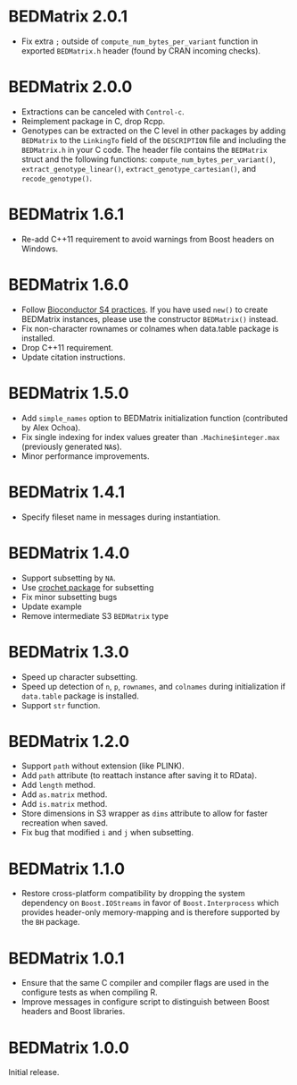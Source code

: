# BEDMatrix 2.0.1

- Fix extra `;` outside of `compute_num_bytes_per_variant` function in exported
  `BEDMatrix.h` header (found by CRAN incoming checks).


# BEDMatrix 2.0.0

- Extractions can be canceled with `Control-c`.
- Reimplement package in C, drop Rcpp.
- Genotypes can be extracted on the C level in other packages by adding
  `BEDMatrix` to the `LinkingTo` field of the `DESCRIPTION` file and including
  the `BEDMatrix.h` in your C code. The header file contains the `BEDMatrix`
  struct and the following functions: `compute_num_bytes_per_variant()`,
  `extract_genotype_linear()`, `extract_genotype_cartesian()`, and
  `recode_genotype()`.


# BEDMatrix 1.6.1

- Re-add C++11 requirement to avoid warnings from Boost headers on Windows.


# BEDMatrix 1.6.0

- Follow [Bioconductor S4 practices][2]. If you have used `new()` to create
  BEDMatrix instances, please use the constructor `BEDMatrix()` instead.
- Fix non-character rownames or colnames when data.table package is installed.
- Drop C++11 requirement.
- Update citation instructions.


# BEDMatrix 1.5.0

- Add `simple_names` option to BEDMatrix initialization function (contributed
  by Alex Ochoa).
- Fix single indexing for index values greater than `.Machine$integer.max`
  (previously generated `NA`s).
- Minor performance improvements.


# BEDMatrix 1.4.1

- Specify fileset name in messages during instantiation.


# BEDMatrix 1.4.0

- Support subsetting by `NA`.
- Use [crochet package][1] for subsetting
- Fix minor subsetting bugs
- Update example
- Remove intermediate S3 `BEDMatrix` type


# BEDMatrix 1.3.0

- Speed up character subsetting.
- Speed up detection of `n`, `p`, `rownames`, and `colnames` during
  initialization if `data.table` package is installed.
- Support `str` function.


# BEDMatrix 1.2.0

- Support `path` without extension (like PLINK).
- Add `path` attribute (to reattach instance after saving it to RData).
- Add `length` method.
- Add `as.matrix` method.
- Add `is.matrix` method.
- Store dimensions in S3 wrapper as `dims` attribute to allow for faster
  recreation when saved.
- Fix bug that modified `i` and `j` when subsetting.


# BEDMatrix 1.1.0

- Restore cross-platform compatibility by dropping the system dependency on
  `Boost.IOStreams` in favor of `Boost.Interprocess` which provides header-only
  memory-mapping and is therefore supported by the `BH` package.


# BEDMatrix 1.0.1

- Ensure that the same C compiler and compiler flags are used in the configure
  tests as when compiling R.
- Improve messages in configure script to distinguish between Boost headers and
  Boost libraries.


# BEDMatrix 1.0.0

Initial release.

[1]: https://CRAN.R-project.org/package=crochet
[2]: https://bioconductor.org/help/course-materials/2017/Zurich/S4-classes-and-methods.html
